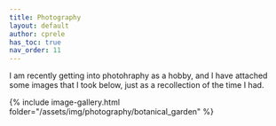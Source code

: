 ```yaml
---
title: Photography
layout: default
author: cprele
has_toc: true
nav_order: 11
---
```


I am recently getting into photohraphy as a hobby, and I have attached some images that I took below, just as a recollection of the time I had. 

{% include image-gallery.html folder="/assets/img/photography/botanical_garden" %}

<!-- {% gallery "Template Text" %}
![First image](/assets/img/photography/botanical_garden/DSC_1927.JPG)
![Second image](/assets/img/photography/botanical_garden/DSC_1977.JPG)
![_Third_ image](/assets/img/photography/botanical_garden/DSC_2047.JPG)
{% endgallery %} -->
